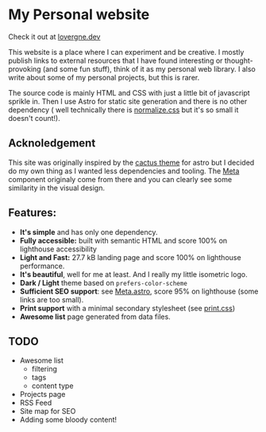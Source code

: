 # My Personal website

Check it out at [lovergne.dev](lovergne.dev)

This website is a place where I can experiment and be creative. I mostly publish links to
external resources that I have found interesting or thought-provoking (and some fun stuff), think
of it as my personal web library. I also write about some of my personal projects, but this is rarer.

The source code is mainly HTML and CSS with just a little bit of javascript sprikle in. 
Then I use Astro for static site generation and there is no other dependency ( well technically there
is [normalize.css](https://csstools.github.io/normalize.css/11.0.0/normalize.css) but it's so small
it doesn't count!).

## Acknoledgement

This site was originally inspired by the [cactus theme](https://astro-theme-cactus.netlify.app/) for astro but I decided do my own thing as I wanted less dependencies and tooling. The [Meta](/src/components/Meta.astro) component originaly come from there and you can clearly see some similarity in the visual design.

## Features: 

- **It's simple** and has only one dependency.
- **Fully accessible:** built with semantic HTML and score 100% on lighthouse accessibility
- **Light and Fast:** 27.7 kB landing page and score 100% on lighthouse performance.
- **It's beautiful**, well for me at least. And I really my little isometric logo. 
- **Dark / Light** theme based on `prefers-color-scheme`
- **Sufficient SEO support**: see [Meta.astro](https://github.com/TheBigRoomXXL/my-site/blob/main/src/components/Meta.astro), score 95% on lighthouse (some links are too small).
- **Print support** with a minimal secondary stylesheet (see [print.css](https://github.com/TheBigRoomXXL/my-site/blob/main/public/print.css))
- **Awesome list** page generated from data files.

## TODO

- Awesome list
  - filtering
  - tags
  - content type
- Projects page
- RSS Feed
- Site map for SEO
- Adding some bloody content!
